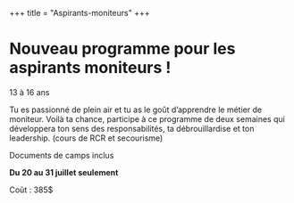 +++
title = "Aspirants-moniteurs"
+++

# Nouveau programme pour les aspirants moniteurs !

13 à 16 ans

Tu es passionné de plein air et tu as le goût d’apprendre le métier de moniteur.  Voilà ta chance, participe à ce programme de deux semaines qui développera ton sens des responsabilités, ta débrouillardise et ton leadership. (cours de RCR et secourisme)

Documents de camps inclus

**Du 20 au 31 juillet seulement**

Coût : 385$
